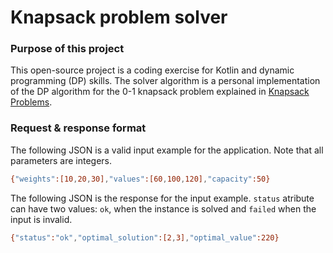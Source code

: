 # Knapsack problem solver
### Purpose of this project
This open-source project is a coding exercise for Kotlin and dynamic programming (DP) skills. The solver algorithm is a personal implementation of the DP algorithm for the 0-1 knapsack problem explained in [Knapsack Problems]. 


### Request & response format 

The following JSON is a valid input example for the application. Note that all parameters are integers.
```sh
{"weights":[10,20,30],"values":[60,100,120],"capacity":50}
```
The following JSON is the response for the input example. `status` atribute can have two values: `ok`, when the instance is solved and `failed` when the input is invalid.
```sh
{"status":"ok","optimal_solution":[2,3],"optimal_value":220}
```

   [knapsack problems]: <https://link.springer.com/book/10.1007%2F978-3-540-24777-7>
